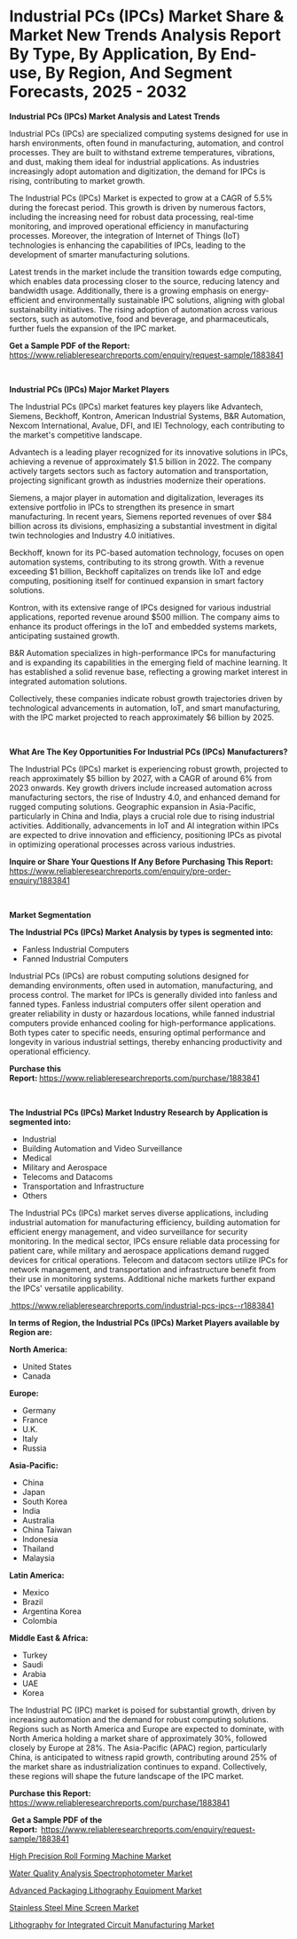 <p><h1>Industrial PCs (IPCs) Market Share & Market New Trends Analysis Report By Type, By Application, By End-use, By Region, And Segment Forecasts, 2025 - 2032</h1></p><p><strong>Industrial PCs (IPCs) Market Analysis and Latest Trends</strong></p>
<p><p>Industrial PCs (IPCs) are specialized computing systems designed for use in harsh environments, often found in manufacturing, automation, and control processes. They are built to withstand extreme temperatures, vibrations, and dust, making them ideal for industrial applications. As industries increasingly adopt automation and digitization, the demand for IPCs is rising, contributing to market growth.</p><p>The Industrial PCs (IPCs) Market is expected to grow at a CAGR of 5.5% during the forecast period. This growth is driven by numerous factors, including the increasing need for robust data processing, real-time monitoring, and improved operational efficiency in manufacturing processes. Moreover, the integration of Internet of Things (IoT) technologies is enhancing the capabilities of IPCs, leading to the development of smarter manufacturing solutions.</p><p>Latest trends in the market include the transition towards edge computing, which enables data processing closer to the source, reducing latency and bandwidth usage. Additionally, there is a growing emphasis on energy-efficient and environmentally sustainable IPC solutions, aligning with global sustainability initiatives. The rising adoption of automation across various sectors, such as automotive, food and beverage, and pharmaceuticals, further fuels the expansion of the IPC market.</p></p>
<p><strong>Get a Sample PDF of the Report:&nbsp;</strong> <a href="https://www.reliableresearchreports.com/enquiry/request-sample/1883841?utm_campaign=2876&utm_medium=2&utm_source=Github&utm_content=ia&utm_term=01032025&utm_id=industrial-pcs-ipcs">https://www.reliableresearchreports.com/enquiry/request-sample/1883841</a></p>
<p>&nbsp;</p>
<p><strong>Industrial PCs (IPCs) Major Market Players</strong></p>
<p><p>The Industrial PCs (IPCs) market features key players like Advantech, Siemens, Beckhoff, Kontron, American Industrial Systems, B&R Automation, Nexcom International, Avalue, DFI, and IEI Technology, each contributing to the market's competitive landscape.</p><p>Advantech is a leading player recognized for its innovative solutions in IPCs, achieving a revenue of approximately $1.5 billion in 2022. The company actively targets sectors such as factory automation and transportation, projecting significant growth as industries modernize their operations.</p><p>Siemens, a major player in automation and digitalization, leverages its extensive portfolio in IPCs to strengthen its presence in smart manufacturing. In recent years, Siemens reported revenues of over $84 billion across its divisions, emphasizing a substantial investment in digital twin technologies and Industry 4.0 initiatives.</p><p>Beckhoff, known for its PC-based automation technology, focuses on open automation systems, contributing to its strong growth. With a revenue exceeding $1 billion, Beckhoff capitalizes on trends like IoT and edge computing, positioning itself for continued expansion in smart factory solutions.</p><p>Kontron, with its extensive range of IPCs designed for various industrial applications, reported revenue around $500 million. The company aims to enhance its product offerings in the IoT and embedded systems markets, anticipating sustained growth.</p><p>B&R Automation specializes in high-performance IPCs for manufacturing and is expanding its capabilities in the emerging field of machine learning. It has established a solid revenue base, reflecting a growing market interest in integrated automation solutions.</p><p>Collectively, these companies indicate robust growth trajectories driven by technological advancements in automation, IoT, and smart manufacturing, with the IPC market projected to reach approximately $6 billion by 2025.</p></p>
<p>&nbsp;</p>
<p><strong>What Are The Key Opportunities For Industrial PCs (IPCs) Manufacturers?</strong></p>
<p><p>The Industrial PCs (IPCs) market is experiencing robust growth, projected to reach approximately $5 billion by 2027, with a CAGR of around 6% from 2023 onwards. Key growth drivers include increased automation across manufacturing sectors, the rise of Industry 4.0, and enhanced demand for rugged computing solutions. Geographic expansion in Asia-Pacific, particularly in China and India, plays a crucial role due to rising industrial activities. Additionally, advancements in IoT and AI integration within IPCs are expected to drive innovation and efficiency, positioning IPCs as pivotal in optimizing operational processes across various industries.</p></p>
<p><strong>Inquire or Share Your Questions If Any Before Purchasing This Report:</strong> <a href="https://www.reliableresearchreports.com/enquiry/pre-order-enquiry/1883841?utm_campaign=2876&utm_medium=2&utm_source=Github&utm_content=ia&utm_term=01032025&utm_id=industrial-pcs-ipcs">https://www.reliableresearchreports.com/enquiry/pre-order-enquiry/1883841</a></p>
<p>&nbsp;</p>
<p><strong>Market Segmentation</strong></p>
<p><strong>The Industrial PCs (IPCs) Market Analysis by types is segmented into:</strong></p>
<p><ul><li>Fanless Industrial Computers</li><li>Fanned Industrial Computers</li></ul></p>
<p><p>Industrial PCs (IPCs) are robust computing solutions designed for demanding environments, often used in automation, manufacturing, and process control. The market for IPCs is generally divided into fanless and fanned types. Fanless industrial computers offer silent operation and greater reliability in dusty or hazardous locations, while fanned industrial computers provide enhanced cooling for high-performance applications. Both types cater to specific needs, ensuring optimal performance and longevity in various industrial settings, thereby enhancing productivity and operational efficiency.</p></p>
<p><strong>Purchase this Report:&nbsp;</strong><a href="https://www.reliableresearchreports.com/purchase/1883841?utm_campaign=2876&utm_medium=2&utm_source=Github&utm_content=ia&utm_term=01032025&utm_id=industrial-pcs-ipcs">https://www.reliableresearchreports.com/purchase/1883841</a></p>
<p>&nbsp;</p>
<p><strong>The Industrial PCs (IPCs) Market Industry Research by Application is segmented into:</strong></p>
<p><ul><li>Industrial</li><li>Building Automation and Video Surveillance</li><li>Medical</li><li>Military and Aerospace</li><li>Telecoms and Datacoms</li><li>Transportation and Infrastructure</li><li>Others</li></ul></p>
<p><p>The Industrial PCs (IPCs) market serves diverse applications, including industrial automation for manufacturing efficiency, building automation for efficient energy management, and video surveillance for security monitoring. In the medical sector, IPCs ensure reliable data processing for patient care, while military and aerospace applications demand rugged devices for critical operations. Telecom and datacom sectors utilize IPCs for network management, and transportation and infrastructure benefit from their use in monitoring systems. Additional niche markets further expand the IPCs' versatile applicability.</p></p>
<p><a href="https://www.reliableresearchreports.com/industrial-pcs-ipcs--r1883841?utm_campaign=2876&utm_medium=2&utm_source=Github&utm_content=ia&utm_term=01032025&utm_id=industrial-pcs-ipcs">&nbsp;https://www.reliableresearchreports.com/industrial-pcs-ipcs--r1883841</a></p>
<p><strong>In terms of Region, the Industrial PCs (IPCs) Market Players available by Region are:</strong></p>
<p>
    <p> <strong> North America: </strong>
        <ul>
            <li>United States</li>
            <li>Canada</li>
        </ul>
        </p> 
    <p> <strong> Europe: </strong>
        <ul>
            <li>Germany</li>
            <li>France</li>
            <li>U.K.</li>
            <li>Italy</li>
            <li>Russia</li>
        </ul>
        </p> 
    <p> <strong> Asia-Pacific: </strong>
        <ul>
            <li>China</li>
            <li>Japan</li>
            <li>South Korea</li>
            <li>India</li>
            <li>Australia</li>
            <li>China Taiwan</li>
            <li>Indonesia</li>
            <li>Thailand</li>
            <li>Malaysia</li>
        </ul>
        </p> 
    <p> <strong> Latin America: </strong>
        <ul>
            <li>Mexico</li>
            <li>Brazil</li>
            <li>Argentina Korea</li>
            <li>Colombia</li>
        </ul>
        </p> 
    <p> <strong> Middle East & Africa: </strong>
        <ul>
            <li>Turkey</li>
            <li>Saudi</li>
            <li>Arabia</li>
            <li>UAE</li>
            <li>Korea</li>
        </ul>
    </p>
    </p>
<p><p>The Industrial PC (IPC) market is poised for substantial growth, driven by increasing automation and the demand for robust computing solutions. Regions such as North America and Europe are expected to dominate, with North America holding a market share of approximately 30%, followed closely by Europe at 28%. The Asia-Pacific (APAC) region, particularly China, is anticipated to witness rapid growth, contributing around 25% of the market share as industrialization continues to expand. Collectively, these regions will shape the future landscape of the IPC market.</p></p>
<p><strong>Purchase this Report: </strong><a href="https://www.reliableresearchreports.com/purchase/1883841?utm_campaign=2876&utm_medium=2&utm_source=Github&utm_content=ia&utm_term=01032025&utm_id=industrial-pcs-ipcs">https://www.reliableresearchreports.com/purchase/1883841</a></p>
<p>&nbsp;<strong>Get a Sample PDF of the Report:&nbsp;&nbsp;</strong><a href="https://www.reliableresearchreports.com/enquiry/request-sample/1883841?utm_campaign=2876&utm_medium=2&utm_source=Github&utm_content=ia&utm_term=01032025&utm_id=industrial-pcs-ipcs">https://www.reliableresearchreports.com/enquiry/request-sample/1883841</a></p>
<p><strong></strong></p>
<p><p><a href="https://github.com/rembaentin6f/Market-Research-Report-List-1/blob/main/high-precision-roll-forming-machine-market.md?utm_campaign=2876&utm_medium=2&utm_source=Github&utm_content=ia&utm_term=01032025&utm_id=industrial-pcs-ipcs">High Precision Roll Forming Machine Market</a></p><p><a href="https://github.com/lydiadrauth5/Market-Research-Report-List-1/blob/main/water-quality-analysis-spectrophotometer-market.md?utm_campaign=2876&utm_medium=2&utm_source=Github&utm_content=ia&utm_term=01032025&utm_id=industrial-pcs-ipcs">Water Quality Analysis Spectrophotometer Market</a></p><p><a href="https://github.com/luckyshygirl/Market-Research-Report-List-7/blob/main/advanced-packaging-lithography-equipment-market.md?utm_campaign=2876&utm_medium=2&utm_source=Github&utm_content=ia&utm_term=01032025&utm_id=industrial-pcs-ipcs">Advanced Packaging Lithography Equipment Market</a></p><p><a href="https://github.com/arionmp/Market-Research-Report-List-5/blob/main/stainless-steel-mine-screen-market.md?utm_campaign=2876&utm_medium=2&utm_source=Github&utm_content=ia&utm_term=01032025&utm_id=industrial-pcs-ipcs">Stainless Steel Mine Screen Market</a></p><p><a href="https://github.com/vimar16th/Market-Research-Report-List-7/blob/main/lithography-for-integrated-circuit-manufacturing-market.md?utm_campaign=2876&utm_medium=2&utm_source=Github&utm_content=ia&utm_term=01032025&utm_id=industrial-pcs-ipcs">Lithography for Integrated Circuit Manufacturing Market</a></p></p>